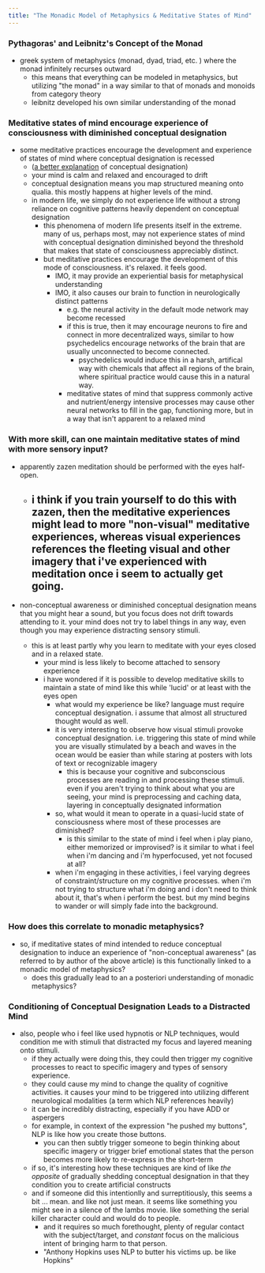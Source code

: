 ```yaml
---
title: "The Monadic Model of Metaphysics & Meditative States of Mind"
---
```


### Pythagoras' and Leibnitz's Concept of the Monad

- greek system of metaphysics (monad, dyad, triad, etc. ) where the
  monad infinitely recurses outward
  - this means that everything can be modeled in metaphysics, but
    utilizing "the monad" in a way similar to that of monads and
    monoids from category theory
  - leibnitz developed his own similar understanding of the monad

### Meditative states of mind encourage experience of consciousness with diminished conceptual designation

- some meditative practices encourage the development and experience
  of states of mind where conceptual designation is recessed
  - ([a better explanation](http://seanrobsville.blogspot.com/2011/06/glimpse-of-non-conceptual-awareness.html)
    of conceptual designation)
  - your mind is calm and relaxed and encouraged to drift
  - conceptual designation means you map structured meaning onto
    qualia. this mostly happens at higher levels of the mind.
  - in modern life, we simply do not experience life without a strong
    reliance on cognitive patterns heavily dependent on conceptual
    designation
    - this phenomena of modern life presents itself in the
      extreme. many of us, perhaps most, may not experience states of
      mind with conceptual designation diminished beyond the threshold
      that makes that state of consciousness appreciably distinct.
    - but meditative practices encourage the development of this mode
      of consciousness. it's relaxed. it feels good.
      - IMO, it may provide an experiential basis for metaphysical
        understanding
      - IMO, it also causes our brain to function in neurologically
        distinct patterns
        - e.g. the neural activity in the default mode network
          may become recessed
        - if this is true, then it may encourage neurons to fire and
          connect in more decentralized ways, similar to how
          psychedelics encourage networks of the brain that are
          usually unconnected to become connected.
          - psychedelics would induce this in a harsh, artifical way
            with chemicals that affect all regions of the brain, where
            spiritual practice would cause this in a natural way.
        - meditative states of mind that suppress commonly active and
          nutrient/energy intensive processes may cause other neural
          networks to fill in the gap, functioning more, but in a way
          that isn't apparent to a relaxed mind

### With more skill, can one maintain meditative states of mind with more sensory input?

- apparently zazen meditation should be performed with the eyes
  half-open.
  - i think if you train yourself to do this with zazen, then the
    meditative experiences might lead to more "non-visual" meditative
    experiences, whereas visual experiences references the fleeting
    visual and other imagery that i've experienced with meditation
    once i seem to actually get going.
    - 

- non-conceptual awareness or diminished conceptual designation means
  that you might hear a sound, but you focus does not drift towards
  attending to it. your mind does not try to label things in any way,
  even though you may experience distracting sensory stimuli.
  - this is at least partly why you learn to meditate with your
    eyes closed and in a relaxed state.
    - your mind is less likely to become attached to sensory
      experience
    - i have wondered if it is possible to develop meditative skills
      to maintain a state of mind like this while 'lucid' or at
      least with the eyes open
      - what would my experience be like? language must require
        conceptual designation. i assume that almost all structured
        thought would as well.
      - it is very interesting to observe how visual stimuli provoke
        conceptual designation. i.e. triggering this state of mind
        while you are visually stimulated by a beach and waves in the
        ocean would be easier than while staring at posters with lots
        of text or recognizable imagery
        - this is because your cognitive and subconscious processes
          are reading in and processing these stimuli. even if you
          aren't trying to think about what you are seeing, your mind
          is preprocessing and caching data, layering in conceptually
          designated information
      - so, what would it mean to operate in a quasi-lucid state of
        consciousness where most of these processes are diminished?
        - is this similar to the state of mind i feel when i play
          piano, either memorized or improvised? is it similar to what
          i feel when i'm dancing and i'm hyperfocused, yet not
          focused at all?
      - when i'm engaging in these activities, i feel varying degrees
        of constraint/structure on my cognitive processes. when i'm
        not trying to structure what i'm doing and i don't need to
        think about it, that's when i perform the best. but my mind
        begins to wander or will simply fade into the background.

### How does this correlate to monadic metaphysics?

  - so, if meditative states of mind intended to reduce conceptual
    designation to induce an experience of "non-conceptual awareness"
    (as referred to by author of the above article) is this
    functionally linked to a monadic model of metaphysics?
    - does this gradually lead to an a posteriori understanding of
      monadic metaphysics?

### Conditioning of Conceptual Designation Leads to a Distracted Mind

  - also, people who i feel like used hypnotis or NLP techniques,
    would condition me with stimuli that distracted my focus and
    layered meaning onto stimuli.
    - if they actually were doing this, they could then trigger my
      cognitive processes to react to specific imagery and types of
      sensory experience.
    - they could cause my mind to change the quality of cognitive
      activities. it causes your mind to be triggered into utilizing
      different neurological modalities (a term which NLP references
      heavily)
    - it can be incredibly distracting, especially if you have ADD or
      aspergers
    - for example, in context of the expression "he pushed my
      buttons", NLP is like how you create those buttons.
      - you can then subtly trigger someone to begin thinking about
        specific imagery or trigger brief emotional states that the
        person becomes more likely to re-express in the short-term
    - if so, it's interesting how these techniques are kind of like
      *the opposite* of gradually shedding conceptual designation in
      that they condition you to create artificial constructs
    - and if someone did this intentionlly and surreptitiously, this
      seems a bit ... mean. and like not just mean. it seems like
      something you might see in a silence of the lambs movie. like
      something the serial killer character could and would do to
      people.
      - and it requires so much forethought, plenty of regular contact
        with the subject/target, and *constant* focus on the malicious
        intent of bringing harm to that person.
      - "Anthony Hopkins uses NLP to butter his victims up. be like
        Hopkins"
